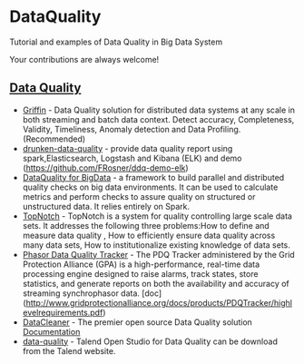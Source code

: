 # DataQuality
Tutorial and examples of Data Quality in Big Data System



Your contributions are always welcome!

## [Data Quality](#data-quality)
   * [Griffin](https://github.com/eBay/griffin) - Data Quality solution for distributed data systems at any scale in both streaming and batch data context. Detect accuracy, Completeness, Validity, Timeliness, Anomaly detection and Data Profiling. (Recommended)
   * [drunken-data-quality](https://github.com/FRosner/drunken-data-quality) - provide data quality report using spark,Elasticsearch, Logstash and Kibana (ELK) and demo (https://github.com/FRosner/ddq-demo-elk)
   * [DataQuality for BigData](https://github.com/agile-lab-dev/DataQuality) - a framework to build parallel and distributed quality checks on big data environments. It can be used to calculate metrics and perform checks to assure quality on structured or unstructured data. It relies entirely on Spark.
   * [TopNotch](https://github.com/blackrock/TopNotch) - TopNotch is a system for quality controlling large scale data sets. It addresses the following three problems:How to define and measure data quality , How to efficiently ensure data quality across many data sets, How to institutionalize existing knowledge of data sets.
   * [Phasor Data Quality Tracker](https://github.com/GridProtectionAlliance/pdqtracker) - The PDQ Tracker administered by the Grid Protection Alliance (GPA) is a high-performance, real-time data processing engine designed to raise alarms, track states, store statistics, and generate reports on both the availability and accuracy of streaming synchrophasor data. [doc] (http://www.gridprotectionalliance.org/docs/products/PDQTracker/highlevelrequirements.pdf)
   * [DataCleaner](https://github.com/datacleaner/DataCleaner) - The premier open source Data Quality solution [Documentation](https://datacleaner.org/resources/docs/5.1/pdf/datacleaner-reference.pdf)
   * [data-quality](https://github.com/Talend/data-quality) - Talend Open Studio for Data Quality can be download from the Talend website.
